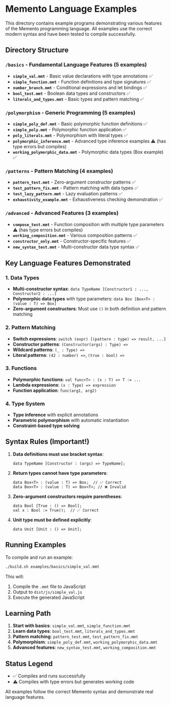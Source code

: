 # Memento Language Examples

This directory contains example programs demonstrating various features of the Memento programming language. All examples use the correct modern syntax and have been tested to compile successfully.

## Directory Structure

### `/basics` - Fundamental Language Features (5 examples)
- **`simple_val.mmt`** - Basic value declarations with type annotations ✅
- **`simple_function.mmt`** - Function definitions and type signatures ✅
- **`number_branch.mmt`** - Conditional expressions and let bindings ✅
- **`bool_test.mmt`** - Boolean data types and constructors ✅
- **`literals_and_types.mmt`** - Basic types and pattern matching ✅

### `/polymorphism` - Generic Programming (5 examples)
- **`simple_poly_def.mmt`** - Basic polymorphic function definitions ✅
- **`simple_poly.mmt`** - Polymorphic function application ✅
- **`poly_literals.mmt`** - Polymorphism with literal types ✅
- **`polymorphic_inference.mmt`** - Advanced type inference examples ⚠️ (has type errors but compiles)
- **`working_polymorphic_data.mmt`** - Polymorphic data types (Box example) ✅

### `/patterns` - Pattern Matching (4 examples)
- **`pattern_test.mmt`** - Zero-argument constructor patterns ✅
- **`test_pattern_fix.mmt`** - Pattern matching with data types ✅
- **`test_lazy_pattern.mmt`** - Lazy evaluation patterns ✅
- **`exhaustivity_example.mmt`** - Exhaustiveness checking demonstration ✅

### `/advanced` - Advanced Features (3 examples)
- **`compose_test.mmt`** - Function composition with multiple type parameters ⚠️ (has type errors but compiles)
- **`working_composition.mmt`** - Various composition patterns ✅
- **`constructor_only.mmt`** - Constructor-specific features ✅
- **`new_syntax_test.mmt`** - Multi-constructor data type syntax ✅

## Key Language Features Demonstrated

### 1. Data Types
- **Multi-constructor syntax**: `data TypeName [Constructor1 : ..., Constructor2 : ...]`
- **Polymorphic data types** with type parameters: `data Box [Box<T> : (value : T) => Box]`
- **Zero-argument constructors**: Must use `()` in both definition and pattern matching

### 2. Pattern Matching
- **Switch expressions**: `switch (expr) [(pattern : type) => result, ...]`
- **Constructor patterns**: `(Constructor(args) : Type) =>`
- **Wildcard patterns**: `(_ : Type) =>`
- **Literal patterns**: `(42 : number) =>`, `(true : bool) =>`

### 3. Functions
- **Polymorphic functions**: `val func<T> : (x : T) => T := ...`
- **Lambda expressions**: `(x : Type) => expression`
- **Function application**: `func(arg1, arg2)`

### 4. Type System
- **Type inference** with explicit annotations
- **Parametric polymorphism** with automatic instantiation
- **Constraint-based type solving**

## Syntax Rules (Important!)

1. **Data definitions must use bracket syntax**:
   ```memento
   data TypeName [Constructor : (args) => TypeName];
   ```

2. **Return types cannot have type parameters**:
   ```memento
   data Box<T> : (value : T) => Box;  // ✅ Correct
   data Box<T> : (value : T) => Box<T>; // ❌ Invalid
   ```

3. **Zero-argument constructors require parentheses**:
   ```memento
   data Bool [True : () => Bool];
   val x : Bool := True();  // ✅ Correct
   ```

4. **Unit type must be defined explicitly**:
   ```memento
   data Unit [Unit : () => Unit];
   ```

## Running Examples

To compile and run an example:

```bash
./build.sh examples/basics/simple_val.mmt
```

This will:
1. Compile the `.mmt` file to JavaScript
2. Output to `dist/js/simple_val.js`
3. Execute the generated JavaScript

## Learning Path

1. **Start with basics**: `simple_val.mmt`, `simple_function.mmt`
2. **Learn data types**: `bool_test.mmt`, `literals_and_types.mmt`
3. **Pattern matching**: `pattern_test.mmt`, `test_pattern_fix.mmt`
4. **Polymorphism**: `simple_poly_def.mmt`, `working_polymorphic_data.mmt`
5. **Advanced features**: `new_syntax_test.mmt`, `working_composition.mmt`

## Status Legend
- ✅ Compiles and runs successfully
- ⚠️ Compiles with type errors but generates working code

All examples follow the correct Memento syntax and demonstrate real language features.